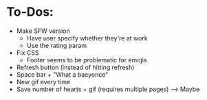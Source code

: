# To-Dos:
- Make SFW version
	- Have user specify whether they're at work
	- Use the rating param
- Fix CSS
	- Footer seems to be problematic for emojis
- Refresh button (instead of hitting refresh)
- Space bar + "What a baeyonce"
- New gif every time
- Save number of hearts + gif (requires multiple pages) --> Maybe
